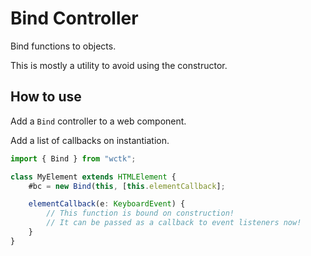# Bind Controller

Bind functions to objects.

This is mostly a utility to avoid using the constructor.

## How to use

Add a `Bind` controller to a web component.

Add a list of callbacks on instantiation.

```ts
import { Bind } from "wctk";

class MyElement extends HTMLElement {
	#bc = new Bind(this, [this.elementCallback];

	elementCallback(e: KeyboardEvent) {
		// This function is bound on construction!
		// It can be passed as a callback to event listeners now!
	}
}
```

